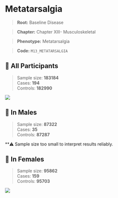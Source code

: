 # Metatarsalgia

> **Root:** Baseline Disease  

> **Chapter:** Chapter XIII- Musculoskeletal  

> **Phenotype:** Metatarsalgia  

> **Code:** `M13_METATARSALGIA`

## 🧪 All Participants  
> Sample size: **183184**  
> Cases: **194**  
> Controls: **182990**
<img src="/Disease/Figures/ALL/Incidence/M13_METATARSALGIA.png"/>
<CsvTable src="/public/Disease/Data/ALL/Incidence/COX_M13_METATARSALGIA.csv" label="🔍 View full results" />

## 👨 In Males  
> Sample size: **87322**  
> Cases: **35**  
> Controls: **87287**

**⚠️ Sample size too small to interpret results reliably.


## 👩 In Females  
> Sample size: **95862**  
> Cases: **159**  
> Controls: **95703**
<img src="/Disease/Figures/Female/Incidence/M13_METATARSALGIA.png"/>
<CsvTable src="/public/Disease/Data/Female/Incidence/COX_M13_METATARSALGIA.csv" label="🔍 View full results" />
